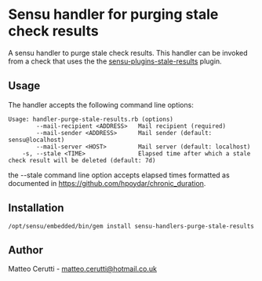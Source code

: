 # Sensu handler for purging stale check results

A sensu handler to purge stale check results. This handler can be invoked from a check that uses the the [sensu-plugins-stale-results](http://github.com/m4ce/sensu-plugins-stale-results) plugin.

## Usage

The handler accepts the following command line options:

```
Usage: handler-purge-stale-results.rb (options)
        --mail-recipient <ADDRESS>   Mail recipient (required)
        --mail-sender <ADDRESS>      Mail sender (default: sensu@localhost)
        --mail-server <HOST>         Mail server (default: localhost)
    -s, --stale <TIME>               Elapsed time after which a stale check result will be deleted (default: 7d)
```

the --stale command line option accepts elapsed times formatted as documented in https://github.com/hpoydar/chronic_duration.

## Installation

```
/opt/sensu/embedded/bin/gem install sensu-handlers-purge-stale-results
```

## Author
Matteo Cerutti - <matteo.cerutti@hotmail.co.uk>
